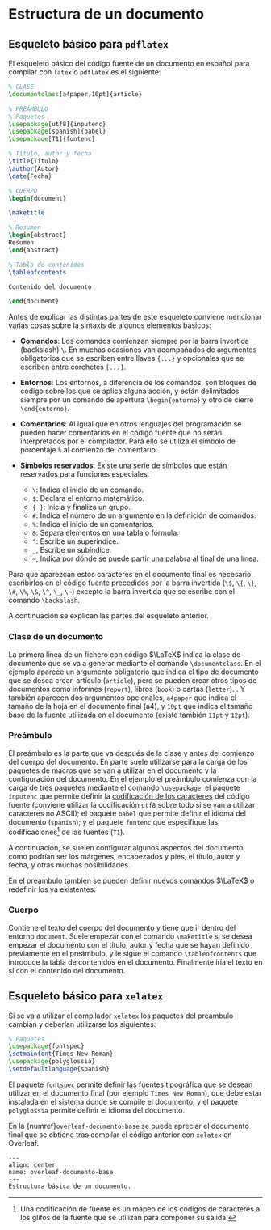 # Estructura de un documento

## Esqueleto básico para `pdflatex`

El esqueleto básico del código fuente de un documento en español para compilar con `latex` o `pdflatex` es el siguiente:

```latex
% CLASE
\documentclass[a4paper,10pt]{article}

% PREÁMBULO
% Paquetes
\usepackage[utf8]{inputenc}
\usepackage[spanish]{babel}
\usepackage[T1]{fontenc}

% Título, autor y fecha
\title{Título}
\author{Autor}
\date{Fecha}

% CUERPO
\begin{document}

\maketitle

% Resumen
\begin{abstract}
Resumen
\end{abstract}

% Tabla de contenidos
\tableofcontents

Contenido del documento

\end{document}
```

Antes de explicar las distintas partes de este esqueleto conviene mencionar varias cosas sobre la sintaxis de algunos elementos básicos:

- **Comandos**: Los comandos comienzan siempre por la barra invertida (backslash) `\`. En muchas ocasiones van acompañados de argumentos obligatorios que se escriben entre llaves `{...}` y opcionales que se escriben entre corchetes `[...]`. 
- **Entornos**: Los entornos, a diferencia de los comandos, son bloques de código sobre los que se aplica alguna acción, y están delimitados siempre por un comando de apertura `\begin{entorno}` y otro de cierre `\end{entorno}`.
- **Comentarios**: Al igual que en otros lenguajes del programación se pueden hacer comentarios en el código fuente que no serán interpretados por el compilador. Para ello se utiliza el símbolo de porcentaje `%` al comienzo del comentario.
- **Símbolos reservados**: Existe una serie de símbolos que están reservados para funciones especiales. 

    - `\`: Indica el inicio de un comando.
    - `$`: Declara el entorno matemático.
    - `{ }`: Inicia y finaliza un grupo.
    - `#`: Indica el número de un argumento en la definición de comandos.
    - `%`: Indica el inicio de un comentarios.
    - `&`: Separa elementos en una tabla o fórmula.
    - `^`: Escribe un superíndice.
    - `_`, Escribe un subíndice. 
    - `~`, Indica por dónde se puede partir una palabra al final de una línea.

Para que aparezcan estos caracteres en el documento final es necesario escribirlos en el código fuente precedidos por la barra invertida (`\$`, `\{`, `\}`, `\#`, `\%`, `\&`, `\^`, `\_`, `\~`) excepto la barra invertida que se escribe con el comando `\backslash`. 

A continuación se explican las partes del esqueleto anterior.

### Clase de un documento

La primera línea de un fichero con código $\LaTeX$ indica la clase de documento que se va a generar mediante el comando `\documentclass`. En el ejemplo aparece un argumento obligatorio que indica el tipo de documento que se desea crear, artículo (`article`), pero se pueden crear otros tipos de documentos como informes (`report`), libros (`book`) o cartas (`letter`). . Y también aparecen dos argumentos opcionales, `a4paper` que indica el tamaño de la hoja en el documento final (a4), y `10pt` que indica el tamaño base de la fuente utilizada en el documento (existe también `11pt` y `12pt`).

### Preámbulo

El preámbulo es la parte que va después de la clase y antes del comienzo del cuerpo del documento. En parte suele utilizarse para la carga de los paquetes de macros que se van a utilizar en el documento y la configuración del documento. En el ejemplo el preámbulo comienza con la carga de tres paquetes mediante el comando `\usepackage`: el paquete `inputenc` que permite definir la [codificación de los caracteres](https://es.wikipedia.org/wiki/Codificaci%C3%B3n_de_caracteres) del código fuente (conviene utilizar la codificación `utf8` sobre todo si se van a utilizar caracteres no ASCII); el paquete `babel` que permite definir el idioma del documento (`spanish`); y el paquete `fontenc` que especifique las codificaciones[^1] de las fuentes (`T1`).

A continuación, se suelen configurar algunos aspectos del documento como podrían ser los márgenes, encabezados y pies, el título, autor y fecha, y otras muchas posibilidades.

En el preámbulo también se pueden definir nuevos comandos $\LaTeX$ o redefinir los ya existentes.

### Cuerpo

Contiene el texto del cuerpo del documento y tiene que ir dentro del entorno `document`. Suele empezar con el comando `\maketitle` si se desea empezar el documento con el título, autor y fecha que se hayan definido previamente en el preámbulo, y le sigue el comando `\tableofcontents` que introduce la tabla de contenidos en el documento. Finalmente iría el texto en sí con el contenido del documento.

## Esqueleto básico para `xelatex`

Si se va a utilizar el compilador `xelatex` los paquetes del preámbulo cambian y deberían utilizarse los siguientes:

```latex
% Paquetes
\usepackage{fontspec}
\setmainfont{Times New Roman}
\usepackage{polyglossia}
\setdefaultlanguage{spanish}
```

El paquete `fontspec` permite definir las fuentes tipográfica que se desean utilizar en el documento final (por ejemplo `Times New Roman`), que debe estar instalada en el sistema donde se compile el documento, y el paquete `polyglossia` permite definir el idioma del documento.

En la {numref}`overleaf-documento-base` se puede apreciar el documento final 
que se obtiene tras compilar el código anterior con `xelatex` en Overleaf.

```{figure} img/estructura/overleaf-documento-base.png
---
align: center
name: overleaf-documento-base
---
Estructura básica de un documento.
```

[^1]: Una codificación de fuente es un mapeo de los códigos de caracteres a los glifos de la fuente que se utilizan para componer su salida.